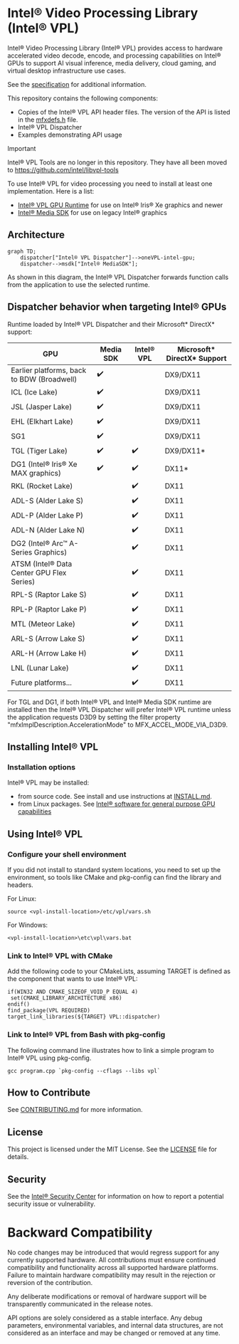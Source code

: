 # Intel® Video Processing Library (Intel® VPL)

Intel® Video Processing Library (Intel® VPL) provides access to hardware
accelerated video decode, encode, and processing capabilities on Intel®
GPUs to support AI visual inference, media delivery, cloud gaming, and virtual
desktop infrastructure use cases.

See the [specification](https://intel.github.io/libvpl) for additional information.

This repository contains the following components:

- Copies of the Intel® VPL API header files. The version of the API is listed in
the [mfxdefs.h](./api/vpl/mfxdefs.h) file.
- Intel® VPL Dispatcher
- Examples demonstrating API usage

> [!IMPORTANT]
>
> Intel® VPL Tools are no longer in this repository. They have all been moved to
> https://github.com/intel/libvpl-tools

To use Intel® VPL for video processing you need to install at least one
implementation. Here is a list:

- [Intel® VPL GPU Runtime](https://github.com/intel/vpl-gpu-rt) for use on
  Intel® Iris® Xe graphics and newer
- [Intel® Media SDK](https://github.com/Intel-Media-SDK/MediaSDK) for use on
  legacy Intel® graphics

## Architecture
```mermaid
graph TD;
    dispatcher["Intel® VPL Dispatcher"]-->oneVPL-intel-gpu;
    dispatcher-->msdk["Intel® MediaSDK"];
```

As shown in this diagram, the Intel® VPL Dispatcher forwards function calls from
the application to use the selected runtime.

## Dispatcher behavior when targeting Intel® GPUs
Runtime loaded by Intel® VPL Dispatcher and their Microsoft* DirectX* support:


| GPU                                        | Media SDK        | Intel® VPL       | Microsoft* DirectX* Support |
|--------------------------------------------|------------------|------------------|-----------------------------|
| Earlier platforms, back to BDW (Broadwell) |:heavy_check_mark:|                  | DX9/DX11                    |
| ICL (Ice Lake)                             |:heavy_check_mark:|                  | DX9/DX11                    |
| JSL (Jasper Lake)                          |:heavy_check_mark:|                  | DX9/DX11                    |
| EHL (Elkhart Lake)                         |:heavy_check_mark:|                  | DX9/DX11                    |
| SG1                                        |:heavy_check_mark:|                  | DX9/DX11                    |
| TGL (Tiger Lake)                           |:heavy_check_mark:|:heavy_check_mark:| DX9/DX11*                   |
| DG1 (Intel® Iris® Xe MAX graphics)         |:heavy_check_mark:|:heavy_check_mark:| DX11*                       |
| RKL (Rocket Lake)                          |                  |:heavy_check_mark:| DX11                        |
| ADL-S (Alder Lake S)                       |                  |:heavy_check_mark:| DX11                        |
| ADL-P (Alder Lake P)                       |                  |:heavy_check_mark:| DX11                        |
| ADL-N (Alder Lake N)                       |                  |:heavy_check_mark:| DX11                        |
| DG2 (Intel® Arc™ A-Series Graphics)        |                  |:heavy_check_mark:| DX11                        |
| ATSM (Intel® Data Center GPU Flex Series)  |                  |:heavy_check_mark:| DX11                        |
| RPL-S (Raptor Lake S)                      |                  |:heavy_check_mark:| DX11                        |
| RPL-P (Raptor Lake P)                      |                  |:heavy_check_mark:| DX11                        |
| MTL (Meteor Lake)                          |                  |:heavy_check_mark:| DX11                        |
| ARL-S (Arrow Lake S)                       |                  |:heavy_check_mark:| DX11                        |
| ARL-H (Arrow Lake H)                       |                  |:heavy_check_mark:| DX11                        |
| LNL (Lunar Lake)                           |                  |:heavy_check_mark:| DX11                        |
| Future platforms...                        |                  |:heavy_check_mark:| DX11                        |

For TGL and DG1, if both Intel® VPL and Intel® Media SDK runtime are installed
then the Intel® VPL Dispatcher will prefer Intel® VPL runtime unless the
application requests D3D9 by setting the filter property
"mfxImplDescription.AccelerationMode" to MFX_ACCEL_MODE_VIA_D3D9.

## Installing Intel® VPL

### Installation options

Intel® VPL may be installed:

- from source code.  See install and use instructions at
  [INSTALL.md](INSTALL.md).
- from Linux packages.  See [Intel® software for general purpose GPU
  capabilities](https://dgpu-docs.intel.com/)


## Using Intel® VPL

### Configure your shell environment

If you did not install to standard system locations, you need to set up the
environment, so tools like CMake and pkg-config can find the library and
headers.

For Linux:
```
source <vpl-install-location>/etc/vpl/vars.sh
```

For Windows:
```
<vpl-install-location>\etc\vpl\vars.bat
```

### Link to Intel® VPL with CMake

Add the following code to your CMakeLists, assuming TARGET is defined as the
component that wants to use Intel® VPL:

```
if(WIN32 AND CMAKE_SIZEOF_VOID_P EQUAL 4)
 set(CMAKE_LIBRARY_ARCHITECTURE x86)
endif()
find_package(VPL REQUIRED)
target_link_libraries(${TARGET} VPL::dispatcher)
```


### Link to Intel® VPL from Bash with pkg-config

The following command line illustrates how to link a simple program to Intel®
VPL using pkg-config.

```
gcc program.cpp `pkg-config --cflags --libs vpl`
```

## How to Contribute

See [CONTRIBUTING.md](CONTRIBUTING.md) for more information.

## License

This project is licensed under the MIT License. See the [LICENSE](LICENSE) file
for details.

## Security

See the [Intel® Security
Center](https://www.intel.com/content/www/us/en/security-center/default.html)
for information on how to report a potential security issue or vulnerability.


# Backward Compatibility

No code changes may be introduced that would regress support for any currently supported hardware.
All contributions must ensure continued compatibility and functionality across all supported hardware platforms.
Failure to maintain hardware compatibility may result in the rejection or reversion of the contribution.

Any deliberate modifications or removal of hardware support will be transparently communicated in the release notes.

API options are solely considered as a stable interface.
Any debug parameters, environmental variables, and internal data structures, are not considered as an interface and may be changed or removed at any time.
